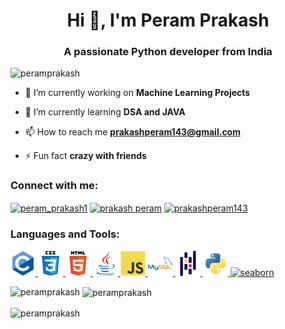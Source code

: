 <h1 align="center">Hi 👋, I'm Peram Prakash</h1>
<h3 align="center">A passionate Python developer from India</h3>

<p align="left"> <img src="https://komarev.com/ghpvc/?username=peramprakash&label=Profile%20views&color=0e75b6&style=flat" alt="peramprakash" /> </p>

- 🔭 I’m currently working on **Machine Learning Projects**

- 🌱 I’m currently learning **DSA and JAVA**

- 📫 How to reach me **prakashperam143@gmail.com**

- ⚡ Fun fact **crazy with friends**

<h3 align="left">Connect with me:</h3>
<p align="left">
<a href="https://twitter.com/peram_prakash1" target="blank"><img align="center" src="https://raw.githubusercontent.com/rahuldkjain/github-profile-readme-generator/master/src/images/icons/Social/twitter.svg" alt="peram_prakash1" height="30" width="40" /></a>
<a href="https://linkedin.com/in/prakash peram" target="blank"><img align="center" src="https://raw.githubusercontent.com/rahuldkjain/github-profile-readme-generator/master/src/images/icons/Social/linked-in-alt.svg" alt="prakash peram" height="30" width="40" /></a>
<a href="https://www.leetcode.com/prakashperam143" target="blank"><img align="center" src="https://raw.githubusercontent.com/rahuldkjain/github-profile-readme-generator/master/src/images/icons/Social/leet-code.svg" alt="prakashperam143" height="30" width="40" /></a>
</p>

<h3 align="left">Languages and Tools:</h3>
<p align="left"> <a href="https://www.cprogramming.com/" target="_blank" rel="noreferrer"> <img src="https://raw.githubusercontent.com/devicons/devicon/master/icons/c/c-original.svg" alt="c" width="40" height="40"/> </a> <a href="https://www.w3schools.com/css/" target="_blank" rel="noreferrer"> <img src="https://raw.githubusercontent.com/devicons/devicon/master/icons/css3/css3-original-wordmark.svg" alt="css3" width="40" height="40"/> </a> <a href="https://www.w3.org/html/" target="_blank" rel="noreferrer"> <img src="https://raw.githubusercontent.com/devicons/devicon/master/icons/html5/html5-original-wordmark.svg" alt="html5" width="40" height="40"/> </a> <a href="https://www.java.com" target="_blank" rel="noreferrer"> <img src="https://raw.githubusercontent.com/devicons/devicon/master/icons/java/java-original.svg" alt="java" width="40" height="40"/> </a> <a href="https://developer.mozilla.org/en-US/docs/Web/JavaScript" target="_blank" rel="noreferrer"> <img src="https://raw.githubusercontent.com/devicons/devicon/master/icons/javascript/javascript-original.svg" alt="javascript" width="40" height="40"/> </a> <a href="https://www.mysql.com/" target="_blank" rel="noreferrer"> <img src="https://raw.githubusercontent.com/devicons/devicon/master/icons/mysql/mysql-original-wordmark.svg" alt="mysql" width="40" height="40"/> </a> <a href="https://pandas.pydata.org/" target="_blank" rel="noreferrer"> <img src="https://raw.githubusercontent.com/devicons/devicon/2ae2a900d2f041da66e950e4d48052658d850630/icons/pandas/pandas-original.svg" alt="pandas" width="40" height="40"/> </a> <a href="https://www.python.org" target="_blank" rel="noreferrer"> <img src="https://raw.githubusercontent.com/devicons/devicon/master/icons/python/python-original.svg" alt="python" width="40" height="40"/> </a> <a href="https://seaborn.pydata.org/" target="_blank" rel="noreferrer"> <img src="https://seaborn.pydata.org/_images/logo-mark-lightbg.svg" alt="seaborn" width="40" height="40"/> </a> </p>

<p><img align="left" src="https://github-readme-stats.vercel.app/api/top-langs?username=peramprakash&show_icons=true&locale=en&layout=compact" alt="peramprakash" /></p>

<p>&nbsp;<img align="center" src="https://github-readme-stats.vercel.app/api?username=peramprakash&show_icons=true&locale=en" alt="peramprakash" /></p>

<p><img align="center" src="https://github-readme-streak-stats.herokuapp.com/?user=peramprakash&" alt="peramprakash" /></p>
